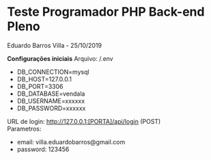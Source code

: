 # Teste Programador PHP Back-end Pleno
<p>Eduardo Barros Villa - 25/10/2019</p>

**Configurações iniciais**
Arquivo: /.env
<ul>
<li>  DB_CONNECTION=mysql</li>
<li>  DB_HOST=127.0.0.1</li>
<li>  DB_PORT=3306</li>
<li>  DB_DATABASE=vendala</li>
<li>  DB_USERNAME=xxxxxx</li>
<li>  DB_PASSWORD=xxxxxx</li>
</ul>

URL de login: http://127.0.0.1:[PORTA]/api/login (POST)<br>
Parametros:
<ul>
<li>email: villa.eduardobarros@gmail.com</li>
<li>password: 123456</li>
</ul>
